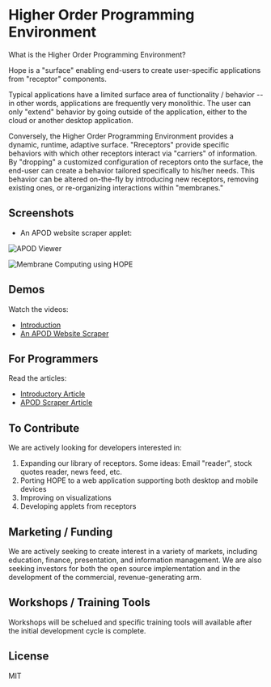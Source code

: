 Higher Order Programming Environment
=========

What is the Higher Order Programming Environment?

Hope is a "surface" enabling end-users to create user-specific applications from "receptor" components.

Typical applications have a limited surface area of functionality / behavior  -- in other words, applications are frequently very monolithic.  The user can only "extend" behavior by going outside of the application, either to the cloud or another desktop application.

Conversely, the Higher Order Programming Environment provides a dynamic, runtime, adaptive surface.  "Rreceptors" provide specific behaviors with which other receptors interact via "carriers" of information.  By "dropping" a customized configuration of receptors onto the surface, the end-user can create a behavior tailored specifically to his/her needs.  This behavior can be altered on-the-fly by introducing new receptors, removing existing ones, or re-organizing interactions within "membranes."

Screenshots
----

* An APOD website scraper applet:

![APOD Viewer](http://www.codeproject.com/KB/cs/781135/M33.png)

![Membrane Computing using HOPE](https://marcclifton.files.wordpress.com/2014/06/membranes.png)

Demos
----

Watch the videos:

 - [Introduction]
 - [An APOD Website Scraper]

For Programmers
----

Read the articles:

 - [Introductory Article]
 - [APOD Scraper Article] 

To Contribute
----

We are actively looking for developers interested in:

1. Expanding our library of receptors.  Some ideas: Email "reader", stock quotes reader, news feed, etc.
2. Porting HOPE to a web application supporting both desktop and mobile devices
3. Improving on visualizations
4. Developing applets from receptors

Marketing / Funding
----

We are actively seeking to create interest in a variety of markets, including education, finance, presentation, and information management.  We are also seeking investors for both the open source implementation and in the development of the commercial, revenue-generating arm.

Workshops / Training Tools
----

Workshops will be schelued and specific training tools will available after the initial development cycle is complete.

License
----

MIT




[Introduction]:http://youtu.be/O1V4XSYYNxs
[An APOD Website Scraper]:http://youtu.be/NdapAL2tt7w
[Introductory Article]: http://www.codeproject.com/Articles/777843/HOPE-Higher-Order-Programming-Environment
[APOD Scraper Article]:http://www.codeproject.com/Articles/781135/APOD-Website-Scraper-a-HOPE-demonstration
